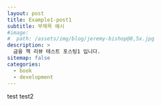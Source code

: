 ```yaml
---
layout: post
title: Example1-post1
subtitle: 부제목 예시
#image:
#  path: /assets/img/blog/jeremy-bishop@0,5x.jpg
description: >
  금융 책 리뷰 테스트 포스팅1 입니다.
sitemap: false
categories:
  - book
  - development
---
```


test
test2
